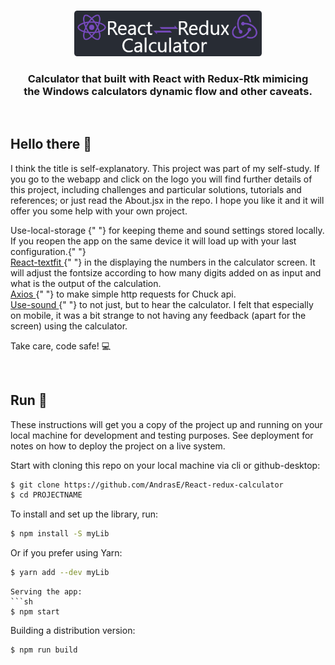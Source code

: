 <br>
<p align="center">
  <a href="https://crud-auth.netlify.app/" target="_blank" rel="noopener noreferrer">
  <img src="https://github.com/AndrasE/raw-readme/blob/main/calculator.png?raw=true" width="300">
  </a>
</p>
<h3 align="center">
  Calculator that built with React with Redux-Rtk mimicing
  <br>
  the Windows calculators dynamic flow and other caveats.
</h3>

<br>

## Hello there 👋

I think the title is self-explanatory. 
This project was part of my self-study. If you go to the webapp and click on the logo you will find further details of this project, including challenges and particular solutions, tutorials and references; or just read the About.jsx in the repo. I hope you like it and it will offer you some help with your own project. 

  Use-local-storage
        </a>{" "}
        for keeping theme and sound settings stored locally. If you reopen the
        app on the same device it will load up with your last configuration.{" "}
        <br />
        <a
          href="https://www.npmjs.com/package/react-textfit"
          target="_blank"
          rel="noopener noreferrer"
        >
          React-textfit
        </a>{" "}
        in the displaying the numbers in the calculator screen. It will adjust
        the fontsize according to how many digits added on as input and what is
        the output of the calculation. <br />
        <a
          href="https://www.npmjs.com/package/axios"
          target="_blank"
          rel="noopener noreferrer"
        >
          Axios
        </a>{" "}
        to make simple http requests for Chuck api. <br />
        <a
          href="https://www.joshwcomeau.com/react/announcing-use-sound-react-hook/"
          target="_blank"
          rel="noopener noreferrer"
        >
          Use-sound
        </a>{" "}
        to not just, but to hear the calculator. I felt that especially on
        mobile, it was a bit strange to not having any feedback (apart for the
        screen) using the calculator. <br />
      </p>


Take care, code safe! 💻

<br>

## Run 🚀
These instructions will get you a copy of the project up and running on your local machine for development and testing purposes. See deployment for notes on how to deploy the project on a live system.

Start with cloning this repo on your local machine via cli or github-desktop:

```sh
$ git clone https://github.com/AndrasE/React-redux-calculator
$ cd PROJECTNAME
```
To install and set up the library, run:
```sh
$ npm install -S myLib 
```

Or if you prefer using Yarn:
```sh
$ yarn add --dev myLib
```

```
Serving the app:
```sh
$ npm start
```

Building a distribution version:
```sh
$ npm run build
```

